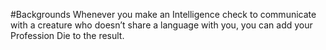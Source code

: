 #Backgrounds
Whenever you make an Intelligence check to communicate with a creature who doesn’t share a language with you, you can add your Profession Die to the result.